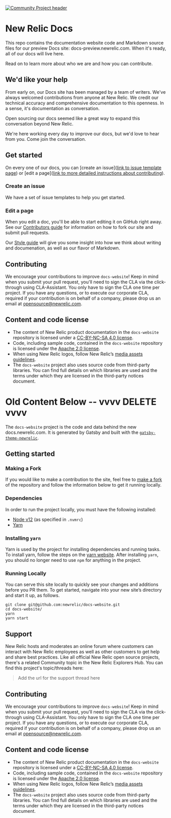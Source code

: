 [![Community Project header](https://github.com/newrelic/opensource-website/raw/master/src/images/categories/Community_Project.png)](https://opensource.newrelic.com/oss-category/#community-project)

# New Relic Docs

This repo contains the documentation website code and Markdown source files for  our preview Docs site: docs-preview.newrelic.com. When it's ready, all of our docs will live here.

Read on to learn more about who we are and how you can contribute.

## We'd like your help

From early on, our Docs site has been managed by a team of writers. We've always welcomed contributions from anyone at New Relic. We credit our technical accuracy and comprehensive documentation to this openness. In a sense, it's documentation as conversation.

Open sourcing our docs seemed like a great way to expand this conversation beyond New Relic.

We're here working every day to improve our docs, but we'd love to hear from you. Come join the conversation.

## Get started

On every one of our docs, you can [create an issue]([link to issue template page](https://github.com/newrelic/docs-website/issues/new/choose)) or [edit a page]([link to more detailed instructions about contributing](https://github.com/newrelic/docs-website/blob/develop/CONTRIBUTING.md)). 

### Create an issue

We have a set of issue templates to help you get started.

### Edit a page

When you edit a doc, you'll be able to start editing it on GitHub right away. See our [Contributors guide]() for information on how to fork our site and submit pull requests.

Our [Style guide]() will give you some insight into how we think about writing and documenation, as well as our flavor of Markdown.

## Contributing

We encourage your contributions to improve `docs-website`! Keep in mind when you submit your pull request, you'll need to sign the CLA via the click-through using CLA-Assistant. You only have to sign the CLA one time per project.
If you have any questions, or to execute our corporate CLA, required if your contribution is on behalf of a company, please drop us an email at opensource@newrelic.com.

## Content and code license

- The content of New Relic product documentation in the `docs-website` repository is licensed under a [CC-BY-NC-SA 4.0 license](LICENSE).
- Code, including sample code, contained in the `docs-website` repository is licensed under the [Apache 2.0 license](LICENSE-CODE.md).
- When using New Relic logos, follow New Relic’s [media assets guidelines](https://newrelic.com/about/media-assets).
- The `docs-website` project also uses source code from third-party libraries. You can find full details on which libraries are used and the terms under which they are licensed in the third-party notices document.

# Old Content Below -- vvvv DELETE vvvv

The `docs-website` project is the code and data behind the new docs.newrelic.com. It is generated by Gatsby and built with the [`gatsby-theme-newrelic`](https://github.com/newrelic/gatsby-theme-newrelic/tree/develop/packages/gatsby-theme-newrelic).

## Getting started

### Making a Fork

If you would like to make a contribution to the site, feel free to [make a fork](https://guides.github.com/activities/forking/) of the repository and follow the information below to get it running locally.

### Dependencies

In order to run the project locally, you must have the following installed:

* [Node v12](https://nodejs.org/en/) (as specified in `.nvmrc`)
* [Yarn](https://yarnpkg.com/)

### Installing `yarn`

Yarn is used by the project for installing dependencies and running tasks. To install yarn, follow the steps on the [yarn website](https://yarnpkg.com/getting-started/install). After installing `yarn`, you should no longer need to use `npm` for anything in the project.

### Running Locally

You can serve this site locally to quickly see your changes and additions before you PR them. To get started, navigate into your new site’s directory and start it up, as follows.

```shell
git clone git@github.com:newrelic/docs-website.git
cd docs-website/
yarn
yarn start
```

## Support

New Relic hosts and moderates an online forum where customers can interact with New Relic employees as well as other customers to get help and share best practices. Like all official New Relic open source projects, there's a related Community topic in the New Relic Explorers Hub. You can find this project's topic/threads here:

> Add the url for the support thread here

## Contributing

We encourage your contributions to improve `docs-website`! Keep in mind when you submit your pull request, you'll need to sign the CLA via the click-through using CLA-Assistant. You only have to sign the CLA one time per project.
If you have any questions, or to execute our corporate CLA, required if your contribution is on behalf of a company, please drop us an email at opensource@newrelic.com.

## Content and code license

- The content of New Relic product documentation in the `docs-website` repository is licensed under a [CC-BY-NC-SA 4.0 license](LICENSE).
- Code, including sample code, contained in the `docs-website` repository is licensed under the [Apache 2.0 license](LICENSE-CODE.md).
- When using New Relic logos, follow New Relic’s [media assets guidelines](https://newrelic.com/about/media-assets).
- The `docs-website` project also uses source code from third-party libraries. You can find full details on which libraries are used and the terms under which they are licensed in the third-party notices document.